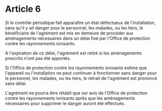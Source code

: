 # Article 6

Si le contrôle périodique fait apparaître un état défectueux de l'installation, sans qu'il y ait danger pour le personnel, les malades, ou les tiers, le bénéficiaire de l'agrément est mis en demeure de procéder aux aménagements nécessaires dans un délai fixé par l'Office de protection contre les rayonnements ionisants.

A l'expiration de ce délai, l'agrément est retiré si les aménagements prescrits n'ont pas été apportés.

Si l'Office de protection contre les rayonnements ionisants estime que l'appareil ou l'installation ne peut continuer à fonctionner sans danger pour le personnel, les malades, ou les tiers, le retrait de l'agrément est prononcé sans délai.

L'agrément ne pourra être rétabli que sur avis de l'Office de protection contre les rayonnements ionisants après que les aménagements nécessaires pour supprimer le danger auront été effectués.
